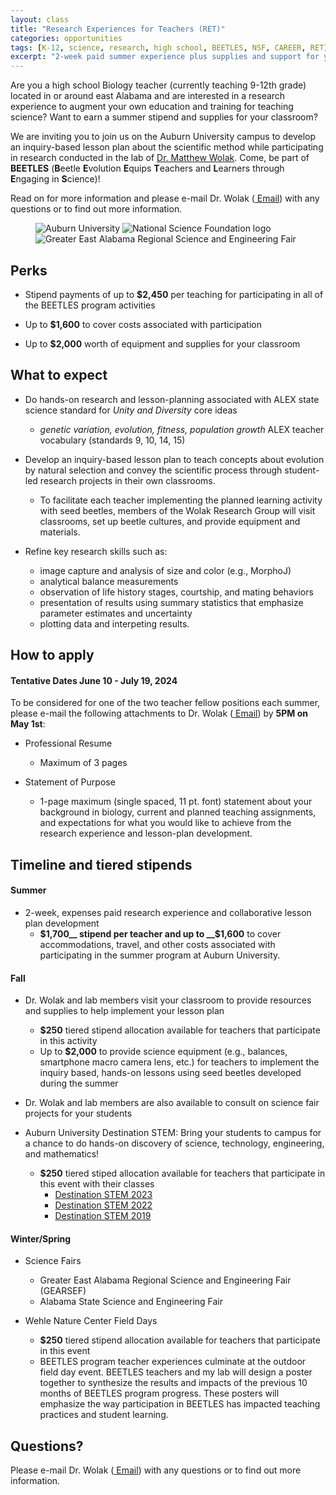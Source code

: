 ```yaml
---
layout: class
title: "Research Experiences for Teachers (RET)"
categories: opportunities
tags: [K-12, science, research, high school, BEETLES, NSF, CAREER, RET]
excerpt: "2-week paid summer experience plus supplies and support for your classroom"
---
```


Are you a high school Biology teacher (currently teaching 9-12th grade) located in or around east Alabama and are interested in a research experience to augment your own education and training for teaching science? Want to earn a summer stipend and supplies for your classroom?

We are inviting you to join us on the Auburn University campus to develop an inquiry-based lesson plan about the scientific method while participating in research conducted in the lab of [Dr. Matthew Wolak](https://www.auburn.edu/cosam/departments/biology/biology-faculty/wolak/index.htm). Come, be part of __BEETLES__ (**B**eetle **E**volution **E**quips **T**eachers and **L**earners through **E**ngaging in **S**cience)!

Read on for more information and please e-mail Dr. Wolak (<a href="mailto:mew0099@auburn.edu" class="member-social" target="_blank"><i class="fa fa-fw fa-envelope-square"></i> Email</a>) with any questions or to find out more information.

<figure class="third">
  <img
    src="{% picture direct AUtowerlogoblack.jpg %}"
    alt="Auburn University">
  <img
    src="{% picture direct nsf-logo.png %}"
    alt="National Science Foundation logo">
  <img
    src="{% picture direct GEARSEF_logo.png %}"
    alt="Greater East Alabama Regional Science and Engineering Fair">
<!-- TODO: another picture = Wolak Research Group/BEETLES symbol/graphic -->    
</figure>


## Perks

  - Stipend payments of up to __$2,450__ per teaching for participating in all of the BEETLES program activities

  - Up to __$1,600__ to cover costs associated with participation
  
  - Up to __$2,000__ worth of equipment and supplies for your classroom

## What to expect
  - Do hands-on research and lesson-planning associated with ALEX state science standard for _Unity and Diversity_ core ideas
    - _genetic variation, evolution, fitness, population growth_ ALEX teacher vocabulary (standards 9, 10, 14, 15)
  
  - Develop an inquiry-based lesson plan to teach concepts about evolution by natural selection and convey the scientific process through student-led research projects in their own classrooms.
    - To facilitate each teacher implementing the planned learning activity with seed beetles, members of the Wolak Research Group will visit classrooms, set up beetle cultures, and provide equipment and materials.

  - Refine key research skills such as:
    - image capture and analysis of size and color (e.g., MorphoJ)
    - analytical balance measurements
    - observation of life history stages, courtship, and mating behaviors
    - presentation of results using summary statistics that emphasize parameter estimates and uncertainty
    - plotting data and interpeting results.
  


  

## How to apply

#### Tentative Dates June 10 - July 19, 2024

To be considered for one of the two teacher fellow positions each summer, please e-mail the following attachments to Dr. Wolak (<a href="mailto:mew0099@auburn.edu" class="member-social" target="_blank"><i class="fa fa-fw fa-envelope-square"></i> Email</a>) by __5PM on May 1st__:

  - Professional Resume
    - Maximum of 3 pages

  - Statement of Purpose
    - 1-page maximum (single spaced, 11 pt. font) statement about your background in biology, current and planned teaching assignments, and expectations for what you would like to achieve from the research experience and lesson-plan development.
    

## Timeline and tiered stipends

#### Summer
  - 2-week, expenses paid research experience and collaborative lesson plan development
    - __$1,700__ stipend per teacher and up to __$1,600__ to cover accommodations, travel, and other costs associated with participating in the summer program at Auburn University.
  
#### Fall
  - Dr. Wolak and lab members visit your classroom to provide resources and supplies to help implement your lesson plan
    - __$250__ tiered stipend allocation available for teachers that participate in this activity
    - Up to __$2,000__ to provide science equipment (e.g., balances, smartphone macro camera lens, etc.) for teachers to implement the inquiry based, hands-on lessons using seed beetles developed during the summer
    
  - Dr. Wolak and lab members are also available to consult on science fair projects for your students
     
  - Auburn University Destination STEM: Bring your students to campus for a chance to do hands-on discovery of science, technology, engineering, and mathematics!
    - __$250__ tiered stiped allocation available for teachers that participate in this event with their classes
        - [Destination STEM 2023](https://www.auburn.edu/cosam/news/articles/2023/10/destination_stem_ignites_a_passion_for_science,_technology,_engineering_and_mathematics_in_local_middle_school_students.htm)
        - [Destination STEM 2022](https://www.auburn.edu/cosam/news/articles/2022/10/destinationstem.htm)
        - [Destination STEM 2019](https://www.auburn.edu/cosam/news/articles/2019/10/local_students_become_scientists_at_destination_stem.htm)
  
<!-- how to insert previous YouTube video

<iframe width="556" height="310" src="https://www.youtube.com/embed/OZV_Irw4d_Y" title="2022 Destination STEM" frameborder="0" allow="accelerometer; autoplay; clipboard-write; encrypted-media; gyroscope; picture-in-picture; web-share" allowfullscreen></iframe>

-->

#### Winter/Spring
  - Science Fairs
    - Greater East Alabama Regional Science and Engineering Fair (GEARSEF)
    - Alabama State Science and Engineering Fair
    
  - Wehle Nature Center Field Days
    - __$250__ tiered stipend allocation available for teachers that participate in this event
    - BEETLES program teacher experiences culminate at the outdoor field day event. BEETLES teachers and my lab will design a poster together to synthesize the results and impacts of the previous 10 months of BEETLES program progress. These posters will emphasize the way participation in BEETLES has impacted teaching practices and student learning.
    

## Questions?
Please e-mail Dr. Wolak (<a href="mailto:mew0099@auburn.edu" class="member-social" target="_blank"><i class="fa fa-fw fa-envelope-square"></i> Email</a>) with any questions or to find out more information.
